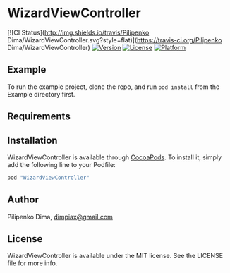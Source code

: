 # WizardViewController

[![CI Status](http://img.shields.io/travis/Pilipenko Dima/WizardViewController.svg?style=flat)](https://travis-ci.org/Pilipenko Dima/WizardViewController)
[![Version](https://img.shields.io/cocoapods/v/WizardViewController.svg?style=flat)](http://cocoapods.org/pods/WizardViewController)
[![License](https://img.shields.io/cocoapods/l/WizardViewController.svg?style=flat)](http://cocoapods.org/pods/WizardViewController)
[![Platform](https://img.shields.io/cocoapods/p/WizardViewController.svg?style=flat)](http://cocoapods.org/pods/WizardViewController)

## Example

To run the example project, clone the repo, and run `pod install` from the Example directory first.

## Requirements

## Installation

WizardViewController is available through [CocoaPods](http://cocoapods.org). To install
it, simply add the following line to your Podfile:

```ruby
pod "WizardViewController"
```

## Author

Pilipenko Dima, dimpiax@gmail.com

## License

WizardViewController is available under the MIT license. See the LICENSE file for more info.
